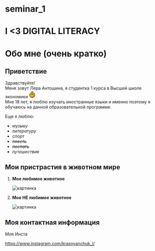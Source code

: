 # seminar_1
# I <3 DIGITAL LITERACY

# Обо мне (очень кратко)

## Приветствие
Здравствуйте!  
Меня зовут Лера Антошина, я студентка 1 курса в Высшей школе экономики ![sm](smile.gif)  
Мне 18 лет, я люблю изучать иностранные языки и именно поэтому я обучаюсь на данной образовательной программе.  

Еще я люблю:
 - _музыку_ 
 - _литературу_
 - _спорт_
 - ~~_поесть_~~
 - ~~_поспать_~~
 - _путешествия_
 
## Мои пристрастия в животном мире

1. __Moe любимое животное__

   ![картинка](http://titcat.ru/wa-data/public/blog/plugins/logopost/images/b5WN35EdpA.jpg "Паласатый Аленька")

2. __Moe НЕ любимое животное__

   ![картинка](http://uznamania.ru/uploads/photoset/_tmp/0u15babf29-97f5e660-6174de61.jpg-682x682-pad.jpg "Зверозавр")

## Моя контактная информация

Моя Инста

<https://www.instagram.com/krasnyanchuk_l/>

